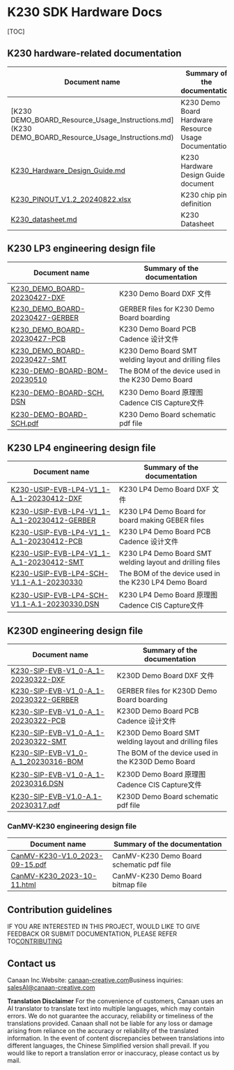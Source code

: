 # K230 SDK Hardware Docs

[TOC]

## K230 hardware-related documentation

| Document name | Summary of the documentation |
| --- | --- |
| [K230 DEMO_BOARD_Resource_Usage_Instructions.md](K230 DEMO_BOARD_Resource_Usage_Instructions.md) | K230 Demo Board Hardware Resource Usage Documentation |
| [K230_Hardware_Design_Guide.md](K230_Hardware_Design_Guide.md) | K230 Hardware Design Guide document |
| [K230_PINOUT_V1.2_20240822.xlsx](https://kendryte-download.canaan-creative.com/developer/k230/HDK/K230%E7%A1%AC%E4%BB%B6%E6%96%87%E6%A1%A3/K230_PINOUT_V1.2_20240822.xlsx) | K230 chip pin definition |
| [K230_datasheet.md](K230_datasheet.md) | K230 Datasheet |

## K230 LP3 engineering design file

| Document name | Summary of the documentation |
| --- | --- |
| [K230_DEMO_BOARD-20230427-DXF](../../zh/00_hardware/K230_LP3/K230_DEMO_BOARD-20230427-DXF.zip) | K230 Demo Board DXF 文件|
| [K230_DEMO_BOARD-20230427-GERBER](../../zh/00_hardware/K230_LP3/K230_DEMO_BOARD-20230427-GERBER.zip) | GERBER files for K230 Demo Board boarding |
| [K230_DEMO_BOARD-20230427-PCB](../../zh/00_hardware/K230_LP3/K230_DEMO_BOARD-20230427-PCB.zip) | K230 Demo Board PCB Cadence 设计文件|
| [K230_DEMO_BOARD-20230427-SMT](../../zh/00_hardware/K230_LP3/K230_DEMO_BOARD-20230427-SMT.zip) | K230 Demo Board SMT welding layout and drilling files|
| [K230-DEMO-BOARD-BOM-20230510](../../zh/00_hardware/K230_LP3/K230-DEMO-BOARD-BOM-20230510.xlsx) | The BOM of the device used in the K230 Demo Board |
| [K230-DEMO-BOARD-SCH. DSN](../../zh/00_hardware/K230_LP3/K230-DEMO-BOARD-SCH.DSN) | K230 Demo Board 原理图Cadence CIS Capture文件 |
| [K230-DEMO-BOARD-SCH.pdf](../../zh/00_hardware/K230_LP3/K230-DEMO-BOARD-SCH.pdf) | K230 Demo Board schematic pdf file |

## K230 LP4 engineering design file

| Document name | Summary of the documentation |
| --- | --- |
| [K230-USIP-EVB-LP4-V1_1-A_1-20230412-DXF](../../zh/00_hardware/K230_LP4/K230-USIP-EVB-LP4-V1_1-A_1-20230412-DXF.zip) | K230 LP4 Demo Board DXF 文件|
| [K230-USIP-EVB-LP4-V1_1-A_1-20230412-GERBER](../../zh/00_hardware/K230_LP4/K230-USIP-EVB-LP4-V1_1-A_1-20230412-GERBER.zip) | K230 LP4 Demo Board for board making GEBER files |
| [K230-USIP-EVB-LP4-V1_1-A_1-20230412-PCB](../../zh/00_hardware/K230_LP4/K230-USIP-EVB-LP4-V1_1-A_1-20230412-PCB.zip) | K230 LP4 Demo Board PCB Cadence 设计文件|
| [K230-USIP-EVB-LP4-V1_1-A_1-20230412-SMT](../../zh/00_hardware/K230_LP4/K230-USIP-EVB-LP4-V1_1-A_1-20230412-SMT.zip) | K230 LP4 Demo Board SMT welding layout and drilling files|
| [K230-USIP-EVB-LP4-SCH-V1.1-A.1-20230330](../../zh/00_hardware/K230_LP4/K230-USIP-EVB-LP4-SCH-V1.1-A.1-20230330.xlsx) | The BOM of the device used in the K230 LP4 Demo Board |
| [K230-USIP-EVB-LP4-SCH-V1.1-A.1-20230330.DSN](../../zh/00_hardware/K230_LP4/K230-USIP-EVB-LP4-SCH-V1.1-A.1-20230330.DSN) | K230 LP4 Demo Board 原理图Cadence CIS Capture文件 |

## K230D engineering design file

| Document name | Summary of the documentation |
| --- | --- |
| [K230-SIP-EVB-V1_0-A_1-20230322-DXF](../../zh/00_hardware/K230D/K230-SIP-EVB-V1_0-A_1-20230322-DXF.zip) | K230D Demo Board DXF 文件|
| [K230-SIP-EVB-V1_0-A_1-20230322-GERBER](../../zh/00_hardware/K230D/K230-SIP-EVB-V1_0-A_1-20230322-GERBER.zip) | GERBER files for K230D Demo Board boarding |
| [K230-SIP-EVB-V1_0-A_1-20230322-PCB](../../zh/00_hardware/K230D/K230-SIP-EVB-V1_0-A_1-20230322-PCB.zip) | K230D Demo Board PCB Cadence 设计文件|
| [K230-SIP-EVB-V1_0-A_1-20230322-SMT](../../zh/00_hardware/K230D/K230-SIP-EVB-V1_0-A_1-20230322-SMT.zip) | K230D Demo Board SMT welding layout and drilling files|
| [K230-SIP-EVB-V1_0-A_1_20230316-BOM](../../zh/00_hardware/K230D/K230-SIP-EVB-V1_0-A_1_20230316-BOM.xlsx) | The BOM of the device used in the K230D Demo Board |
| [K230-SIP-EVB-V1_0-A_1-20230316.DSN](../../zh/00_hardware/K230D/K230-SIP-EVB-V1_0-A_1-20230316.DSN) | K230D Demo Board 原理图Cadence CIS Capture文件 |
| [K230-SIP-EVB-V1.0-A.1-20230317.pdf](../../zh/00_hardware/K230D/K230-SIP-EVB-V1.0-A.1-20230317.pdf) | K230D Demo Board schematic pdf file |

### CanMV-K230 engineering design file

| Document name | Summary of the documentation |
| --- | --- |
| [CanMV-K230-V1.0_2023-09-15.pdf](../../zh/00_hardware/CanMV_K230/CanMV-K230-V1.0_2023-09-15.pdf) | CanMV-K230 Demo Board schematic pdf file|
| [CanMV-K230_2023-10-11.html](../../zh/00_hardware/CanMV_K230/CanMV-K230_2023-10-11.html) | CanMV-K230 Demo Board bitmap file|

## Contribution guidelines

IF YOU ARE INTERESTED IN THIS PROJECT, WOULD LIKE TO GIVE FEEDBACK OR SUBMIT DOCUMENTATION, PLEASE REFER TO[CONTRIBUTING](../../.github/CONTRIBUTING.md)

## Contact us

Canaan Inc.Website:
[canaan-creative.com](https://www.canaan-creative.com/)Business inquiries:
[salesAI@canaan-creative.com](mailto:salesAI@canaan-creative.com)

**Translation Disclaimer**
For the convenience of customers, Canaan uses an AI translator to translate text into multiple languages, which may contain errors. We do not guarantee the accuracy, reliability or timeliness of the translations provided. Canaan shall not be liable for any loss or damage arising from reliance on the accuracy or reliability of the translated information. In the event of content discrepancies between translations into different languages, the Chinese Simplified version shall prevail.
If you would like to report a translation error or inaccuracy, please contact us by mail.
